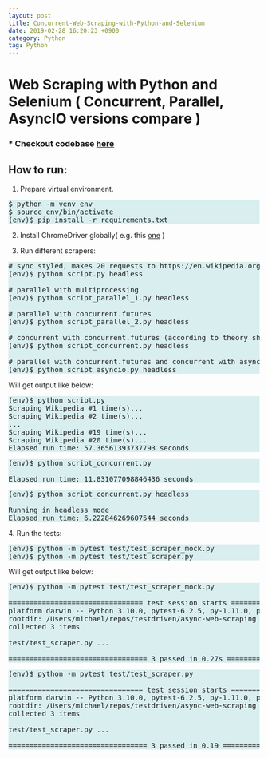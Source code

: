 ```yaml
---
layout: post
title: Concurrent-Web-Scraping-with-Python-and-Selenium
date: 2019-02-28 16:20:23 +0900
category: Python
tag: Python
---
```


# Web Scraping with Python and Selenium ( Concurrent, Parallel, AsyncIO versions compare )

### * Checkout codebase [here](https://github.com/ShihabYasin/concurrent-webscrapping-python)


## How to run:
1. Prepare virtual environment.

<pre class="code" style="background-color: rgb(217,238,239,255);">
$ python -m venv env
$ source env/bin/activate
(env)$ pip install -r requirements.txt
</pre>

2. Install ChromeDriver globally( e.g. this [one](https://chromedriver.storage.googleapis.com/index.html?path=96.0.4664.45/) )

3. Run different scrapers:

<pre class="code" style="background-color: rgb(217,238,239,255);"># sync styled, makes 20 requests to https://en.wikipedia.org/wiki/Special:Random
(env)$ python script.py headless

# parallel with multiprocessing
(env)$ python script_parallel_1.py headless

# parallel with concurrent.futures
(env)$ python script_parallel_2.py headless

# concurrent with concurrent.futures (according to theory should be the fastest)
(env)$ python script_concurrent.py headless

# parallel with concurrent.futures and concurrent with asyncio
(env)$ python script_asyncio.py headless
</pre>Will get output like below:
<pre class="code" style="background-color: rgb(217,238,239,255);">(env)$ python script.py
Scraping Wikipedia #1 time(s)...
Scraping Wikipedia #2 time(s)...
...
Scraping Wikipedia #19 time(s)...
Scraping Wikipedia #20 time(s)...
Elapsed run time: 57.36561393737793 seconds
</pre>
<pre class="code" style="background-color: rgb(217,238,239,255);">(env)$ python script_concurrent.py

Elapsed run time: 11.831077098846436 seconds
</pre>
<pre class="code" style="background-color: rgb(217,238,239,255);">(env)$ python script_concurrent.py headless

Running in headless mode
Elapsed run time: 6.222846269607544 seconds
</pre>4. Run the tests:

<pre class="code" style="background-color: rgb(217,238,239,255);">(env)$ python -m pytest test/test_scraper_mock.py
(env)$ python -m pytest test/test_scraper.py
</pre>Will get output like below:
<pre class="code" style="background-color: rgb(217,238,239,255);">(env)$ python -m pytest test/test_scraper_mock.py

================================ test session starts =================================
platform darwin -- Python 3.10.0, pytest-6.2.5, py-1.11.0, pluggy-1.0.0
rootdir: /Users/michael/repos/testdriven/async-web-scraping
collected 3 items

test/test_scraper.py ...                                                       [100%]

================================= 3 passed in 0.27s =================================
</pre>

<pre class="code" style="background-color: rgb(217,238,239,255);">(env)$ python -m pytest test/test_scraper.py

================================ test session starts =================================
platform darwin -- Python 3.10.0, pytest-6.2.5, py-1.11.0, pluggy-1.0.0
rootdir: /Users/michael/repos/testdriven/async-web-scraping
collected 3 items

test/test_scraper.py ...                                                       [100%]

================================= 3 passed in 0.19 ==================================
</pre>